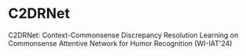 # C2DRNet
C2DRNet: Context-Commonsense Discrepancy Resolution Learning on Commonsense Attentive Network for Humor Recognition (WI-IAT'24)

